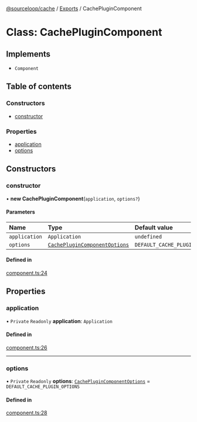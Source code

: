 [@sourceloop/cache](../README.md) / [Exports](../modules.md) / CachePluginComponent

# Class: CachePluginComponent

## Implements

- `Component`

## Table of contents

### Constructors

- [constructor](CachePluginComponent.md#constructor)

### Properties

- [application](CachePluginComponent.md#application)
- [options](CachePluginComponent.md#options)

## Constructors

### constructor

• **new CachePluginComponent**(`application`, `options?`)

#### Parameters

| Name | Type | Default value |
| :------ | :------ | :------ |
| `application` | `Application` | `undefined` |
| `options` | [`CachePluginComponentOptions`](../interfaces/CachePluginComponentOptions.md) | `DEFAULT_CACHE_PLUGIN_OPTIONS` |

#### Defined in

[component.ts:24](https://github.com/sourcefuse/loopback4-microservice-catalog/blob/b93c60ac7/packages/cache/src/component.ts#L24)

## Properties

### application

• `Private` `Readonly` **application**: `Application`

#### Defined in

[component.ts:26](https://github.com/sourcefuse/loopback4-microservice-catalog/blob/b93c60ac7/packages/cache/src/component.ts#L26)

___

### options

• `Private` `Readonly` **options**: [`CachePluginComponentOptions`](../interfaces/CachePluginComponentOptions.md) = `DEFAULT_CACHE_PLUGIN_OPTIONS`

#### Defined in

[component.ts:28](https://github.com/sourcefuse/loopback4-microservice-catalog/blob/b93c60ac7/packages/cache/src/component.ts#L28)

